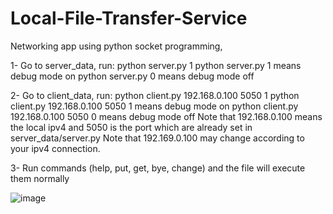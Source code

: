 # Local-File-Transfer-Service
Networking app using python socket programming, 


1-	Go to server_data, run: python server.py 1 
python server.py 1 means debug mode on
python server.py 0 means debug mode off

2-	Go to client_data, run: python client.py 192.168.0.100 5050 1
python client.py 192.168.0.100 5050 1 means debug mode on
python client.py 192.168.0.100 5050 0 means debug mode off
Note that 192.168.0.100 means the local ipv4 and 5050 is the port which are already set in server_data/server.py
Note that 192.169.0.100 may change according to your ipv4 connection.

3-	Run commands (help, put, get, bye, change) and the file will execute them normally

![image](https://user-images.githubusercontent.com/83377546/117171618-b1f10700-add3-11eb-8f72-6964e4ae07a5.png)
